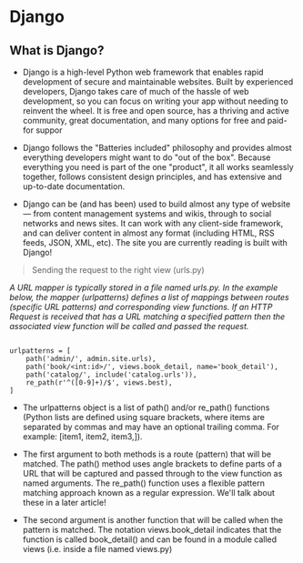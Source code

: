 # Django

## What is Django?
- Django is a high-level Python web framework that enables rapid development of secure and maintainable websites. Built by experienced developers, Django takes care of much of the hassle of web development, so you can focus on writing your app without needing to reinvent the wheel. It is free and open source, has a thriving and active community, great documentation, and many options for free and paid-for suppor

- Django follows the "Batteries included" philosophy and provides almost everything developers might want to do "out of the box". Because everything you need is part of the one "product", it all works seamlessly together, follows consistent design principles, and has extensive and up-to-date documentation.
- Django can be (and has been) used to build almost any type of website — from content management systems and wikis, through to social networks and news sites. It can work with any client-side framework, and can deliver content in almost any format (including HTML, RSS feeds, JSON, XML, etc). The site you are currently reading is built with Django!


> Sending the request to the right view (urls.py)


*A URL mapper is typically stored in a file named urls.py. In the example below, the mapper  (urlpatterns) defines a list of mappings between routes (specific URL patterns) and corresponding view functions. If an HTTP Request is received that has a URL matching a specified pattern then the associated view function will be called and passed the request.*

```

urlpatterns = [
    path('admin/', admin.site.urls),
    path('book/<int:id>/', views.book_detail, name='book_detail'),
    path('catalog/', include('catalog.urls')),
    re_path(r'^([0-9]+)/$', views.best),
]
```
- The urlpatterns object is a list of path() and/or re_path() functions (Python lists are defined using square brackets, where items are separated by commas and may have an optional trailing comma. For example: [item1, item2, item3,]).

- The first argument to both methods is a route (pattern) that will be matched. The path() method uses angle brackets to define parts of a URL that will be captured and passed through to the view function as named arguments. The re_path() function uses a flexible pattern matching approach known as a regular expression. We'll talk about these in a later article!

- The second argument is another function that will be called when the pattern is matched. The notation views.book_detail indicates that the function is called book_detail() and can be found in a module called views (i.e. inside a file named views.py)

